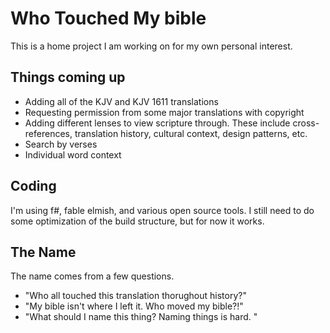 # Who Touched My bible

This is a home project I am working on for my own personal interest.

## Things coming up

* Adding all of the KJV and KJV 1611 translations
* Requesting permission from some major translations with copyright
* Adding different lenses to view scripture through. These include cross-references, translation history, cultural context, design patterns, etc.
* Search by verses
* Individual word context

## Coding

I'm using f#, fable elmish, and various open source tools. I still need to do some optimization of the build structure, but for now it works.

## The Name

The name comes from a few questions.

* "Who all touched this translation thorughout history?"
* "My bible isn't where I left it. Who moved my bible?!"
* "What should I name this thing? Naming things is hard. "
